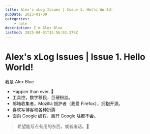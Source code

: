 ```yaml
---
title: Alex's xLog Issues | Issue 1. Hello World!
pubDate: 2023-01-09
categories:
    - note
description: I'm Alex Blue
lastmod: 2025-04-01T15:56:03.378Z
---
```


# Alex's xLog Issues | Issue 1. Hello World!

我是 Alex Blue

- Happier than ever. 💙
- 工具控，数字移民，巨硬粉丝。
- 邮箱收集者，Mozilla 拥护者（我爱 Firefox），拥抱开源。
- 喜欢写博客和各种折腾
- 面向 Google 编程，离开 Google 啥都不会。

> 希望能写点有用的东西，或者废话。🍋
